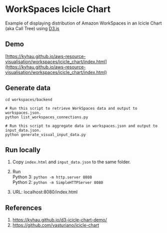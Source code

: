 # WorkSpaces Icicle Chart

Example of displaying distribution of Amazon WorkSpaces in an Icicle Chart (aka Call Tree) using [D3.js](https://d3js.org/)

## Demo

[https://kyhau.github.io/aws-resource-visualisation/workspaces/icicle_chart/index.html](https://kyhau.github.io/aws-resource-visualisation/workspaces/icicle_chart/index.html)

## Generate data

```
cd workspaces/backend

# Run this script to retrieve WorkSpaces data and output to workspaces.json.
python list_workspaces_connections.py

# Run this script to aggregate data in workspaces.json and output to input_data.json.
python generate_visual_input_data.py
```

## Run locally

1. Copy `index.html` and `input_data.json` to the same folder.

2. Run
<br>Python 3: `python -m http.server 8080`
<br>Python 2: `python -m SimpleHTTPServer 8080`

3. URL: localhost:8080/index.html

## References

1. https://kyhau.github.io/d3-icicle-chart-demo/
2. https://github.com/vasturiano/icicle-chart

